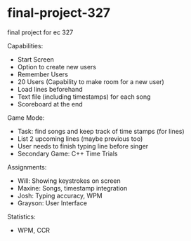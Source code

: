 # final-project-327
final project for ec 327 


Capabilities:
- Start Screen
- Option to create new users
- Remember Users
- 20 Users (Capability to make room for a new user)
- Load lines beforehand
- Text file (including timestamps) for each song
- Scoreboard at the end 

Game Mode:
- Task: find songs and keep track of time stamps (for lines)
- List 2 upcoming lines (maybe previous too)
- User needs to finish typing line before singer
- Secondary Game: C++ Time Trials

Assignments:
- Will: Showing keystrokes on screen
- Maxine: Songs, timestamp integration
- Josh: Typing accuracy, WPM
- Grayson: User Interface

Statistics:
- WPM, CCR

